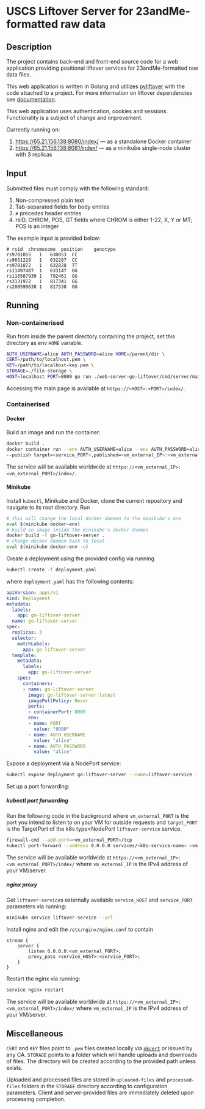 # USCS Liftover Server for 23andMe-formatted raw data

## Description
The project contains back-end and front-end source code for a web application providing positional liftover services
for 23andMe-formatted raw data files.

This web application is written in Golang and utilizes [pyliftover](https://github.com/konstantint/pyliftover) with the
code attached to a project. For more information on liftover dependencies see [documentation](pyliftover/README.md).

This web application uses authentication, cookies and sessions. Functionality is a subject of change and improvement.

Currently running on:
1. https://65.21.156.138:8080/index/ — as a standalone Docker container
2. https://65.21.156.138:8081/index/ — as a minikube single-node cluster with 3 replicas

## Input

Submitted files must comply with the following standard:
1. Non-compressed plain text
2. Tab-separated fields for body entries
3. `#` precedes header entries
4. rsID, CHROM, POS, GT fields where CHROM is either 1-22, X, Y or MT; POS is an integer

The example input is provided below:
```text
# rsid	chromosome	position	genotype
rs9701055	1	630053	CC
rs9651229	1	632287	CC
rs9701872	1	632828	TT
rs11497407	1	633147	GG
rs116587930	1	792461	GG
rs3131972	1	817341	GG
rs200599638	1	817538	GG
```

## Running

### Non-containerised

Run from inside the parent directory containing the project, set this directory as env `HOME` variable.

```bash
AUTH_USERNAME=alice AUTH_PASSWORD=alice HOME=/parent/dir \
CERT=/path/to/localhost.pem \
KEY=/path/to/localhost-key.pem \
STORAGE=./file-storage \
HOST=localhost PORT=8080 go run ./web-server-go-liftover/cmd/server/main.go
```

Accessing the main page is available at `https://<HOST>:<PORT>/index/`. 

### Containerised

#### Docker

Build an image and run the container:

```bash
docker build .
docker container run --env AUTH_USERNAME=alice --env AUTH_PASSWORD=alice --env PORT=<service_PORT> --env HOST=0.0.0.0 \
--publish target=<service_PORT>,published=<vm_external_IP>:<vm_external_PORT>,protocol=tcp <imageID>
```

The service will be available worldwide at `https://<vm_external_IP>:<vm_external_PORT>/index/`.

#### Minikube

Install `kubectl`, Minikube and Docker, clone the current repository and navigate to its root directory. Run

```bash
# this will change the local docker daemon to the minikube's one
eval $(minikube docker-env)
# build an image inside the minikube's docker daemon
docker build -t go-liftover-server .
# change docker daemon back to local
eval $(minikube docker-env -u)
```

Create a deployment using the provided config via running

```bash
kubectl create -f deployment.yaml
```

where `deployment.yaml` has the following contents:

```yaml
apiVersion: apps/v1
kind: Deployment
metadata:
  labels:
    app: go-liftover-server
  name: go-liftover-server
spec:
  replicas: 3
  selector:
    matchLabels:
      app: go-liftover-server
  template:
    metadata:
      labels:
        app: go-liftover-server
    spec:
      containers:
      - name: go-liftover-server
        image: go-liftover-server:latest
        imagePullPolicy: Never
        ports:
        - containerPort: 8080
        env:
        - name: PORT
          value: "8080"
        - name: AUTH_USERNAME
          value: "alice"
        - name: AUTH_PASSWORD
          value: "alice"
```

Expose a deployment via a NodePort service:

```bash
kubectl expose deployment go-liftover-server --name=liftover-service --type=NodePort
```

Set up a port forwarding:

##### kubectl port forwarding

Run the following code in the background where `vm_external_PORT` is the port you intend to listen to on your VM for
outside requests and `target_PORT` is the TargetPort of the k8s type=NodePort `liftover-service` service.

```bash
firewall-cmd --add-port=<vm_external_PORT>/tcp
kubectl port-forward --address 0.0.0.0 services/<k8s-service-name> <vm_external_PORT>:<target_PORT>
```

The service will be available worldwide at `https://<vm_external_IP>:<vm_external_PORT>/index/` where `vm_external_IP` is
the IPv4 address of your VM/server.

##### nginx proxy

Get `liftover-service`s externally available `service_HOST` and `service_PORT` parameters via running:

```bash
minikube service liftover-service --url
```

Install nginx and edit the `/etc/nginx/nginx.conf` to contain

```text
stream {
    server {
        listen 0.0.0.0:<vm_external_PORT>;
        proxy_pass <service_HOST>:<service_PORT>;
    }
}
```

Restart the nginx via running:

```bash
service nginx restart
```

The service will be available worldwide at `https://<vm_external_IP>:<vm_external_PORT>/index/` where `vm_external_IP` is
the IPv4 address of your VM/server.

## Miscellaneous

`CERT` and `KEY` files point to `.pem` files created locally via [`mkcert`](https://github.com/FiloSottile/mkcert)
or issued by any CA. `STORAGE` points to a folder which will handle uploads and downloads of files. The directory
will be created according to the provided path unless exists.

Uploaded and processed files are stored in `uploaded-files` and `processed-files` folders in the `STORAGE`
directory according to configuration parameters. Client and server-provided files are immediately deleted upon processing
completion.
